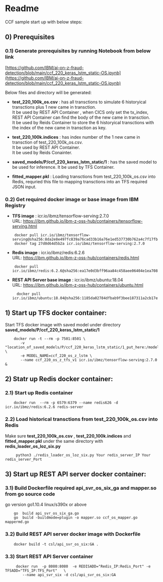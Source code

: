 
# Readme
CCF sample start up with below steps:

##  0)  Prerequisites
### 0.1) Generate prerequisites by running Notebook from below link
[https://github.com/IBM/ai-on-z-fraud-detection/blob/main/ccf_220_keras_lstm_static-OS.ipynb](https://github.com/IBM/ai-on-z-fraud-detection/blob/main/ccf_220_keras_lstm_static-OS.ipynb)

Below files and directory will be generated:
         
- ****test_220_100k_os.csv**** : has all transctions to simulate 6 historyical transctions plus 1 new came in transction.    
It be used by REST API Container , when CICS only set the tx_index, REST API Container can find the body of the new came in transction.   
It be used by Reids Container to store the 6 historyical transctions with the index of the new came in transction as key.   
         
- ****test_220_100k.indices**** : has index number of the 1 new came in transction of test_220_100k_os.csv.    
It be used by REST API Container.    
It be used by Reids Conainter.       

- ****saved_models/P/ccf_220_keras_lstm_static/1**** : has the saved model to be used for inference. It be used by TFS Container.   
         
- ****fitted_mapper.pkl**** : Loading transctions from test_220_100k_os.csv into Redis, requried this file to mapping transctions into an TFS required JSON input.

### 0.2) Get required docker image or base image from IBM Registry

- ****TFS image**** : icr.io/ibmz/tensorflow-serving:2.7.0      
URL: https://ibm.github.io/ibm-z-oss-hub/containers/tensorflow-serving.html  

       docker pull icr.io/ibmz/tensorflow-serving@sha256:8da2e8e497fc839a76cad33b16a76e1ed537730b762a4c7f17fb2673e27fcf55     
       docker tag 27d0d64d5b2a icr.io/ibmz/tensorflow-serving:2.7.0    

- ****Redis image**** : icr.io/ibmz/redis:6.2.6      
URL: https://ibm.github.io/ibm-z-oss-hub/containers/redis.html    

       docker pull icr.io/ibmz/redis:6.2.6@sha256:ea17e0d3bff96aa84c458aee06404e1ea708eb5edc094bb47e38652ae7583f69   

- ****REST API Server base image**** : icr.io/ibmz/ubuntu:18.04       
URL: https://ibm.github.io/ibm-z-oss-hub/containers/ubuntu.html    

        docker pull icr.io/ibmz/ubuntu:18.04@sha256:1185da02784dfbab9f3bee187311a2cb17efc4f8c027803a3c6b4a442a120e5c     


##  1)  Start up TFS docker container:

Start TFS docker image with saved model under directory **saved_models/P/ccf_220_keras_lstm_static/1**
        
        docker run -t --rm -p 7501:8501 \
           -v "location_of_saved_models/P/ccf_220_keras_lstm_static/1_put_here:/models/ccf_220_os_z_lstm" \
           -e MODEL_NAME=ccf_220_os_z_lstm \
           --name ccf_220_os_z_tfs_v1 icr.io/ibmz/tensorflow-serving:2.7.0 &

##  2) Statr up Redis docker container:

### 2.1) Start up Redis container

        docker run  --rm -p 6579:6379 --name redis626 -d icr.io/ibmz/redis:6.2.6 redis-server 

### 2.2) Load historical transctions from test_220_100k_os.csv into Redis

Make sure **test_220_100k_os.csv** , **test_220_100k.indices** and **fitted_mapper.pkl** under the same directory with **redis_loader_os_loz_six.py**

         python3 ./redis_loader_os_loz_six.py Your redis_server_IP Your redis_server_Port


##  3) Start up REST API server docker container:

### 3.1) Build Dockerfile required api_svr_os_six_ga and mapper.so from go source code

go version go1.10.4 linux/s390x or above  

        go  build api_svr_os_six_ga.go
        go  build -buildmode=plugin -o mapper.so ccf_os_mapper.go  mappermd.go

### 3.2) Build REST API server docker image with Dockerfile
        
        docker build -t csl/api_svr_os_six:GA .    

### 3.3) Start REST API Server container 

         docker run  -p 8080:8080  -e REDISADD="Redis_IP:Redis_Port" -e TFSADD="TFS_IP:TFS_Port"   \
            --name api_svr_six -d csl/api_svr_os_six:GA  
